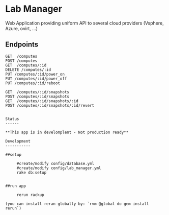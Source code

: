 Lab Manager
===========

Web Application providing uniform API to several cloud providers (Vsphere, Azure, ovirt, ...)

Endpoints
---------

```
GET  /computes
POST /computes
GET  /computes/:id
DELETE /computes/:id
PUT /computes/:id/power_on
PUT /computes/:id/power_off
PUT /computes/:id/reboot

GET  /computes/:id/snapshots
POST /computes/:id/snapshots
GET  /computes/:id/snapshots/:id
POST /computes/:id/snapshots/:id/revert


Status
------

**This app is in develomplent - Not production ready**

Development
-----------

##setup

     #create/modify config/database.yml
     #create/modify config/lab_manager.yml
     rake db:setup


##run app

     rerun rackup

(you can install reran globally by: `rvm @global do gem install rerun`)

